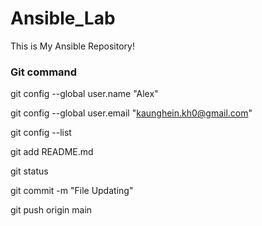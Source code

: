 # Ansible_Lab

This is My Ansible Repository!

### Git command
git config --global user.name "Alex"

git config --global user.email "kaunghein.kh0@gmail.com"

git config --list

git add README.md

git status

git commit -m "File Updating"

git push origin main

